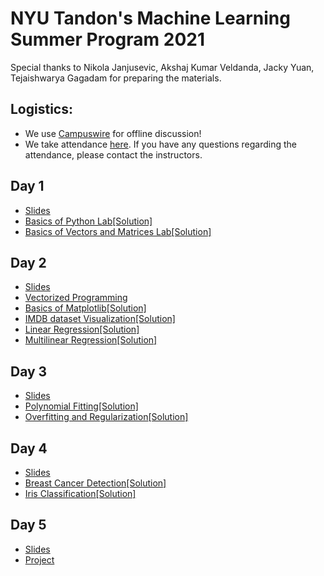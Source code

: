 # NYU Tandon's Machine Learning Summer Program 2021
Special thanks to Nikola Janjusevic, Akshaj Kumar Veldanda, Jacky Yuan, Tejaishwarya Gagadam for preparing the materials.

## Logistics:
- We use [Campuswire](https://campuswire.com/c/G39E327CF) for offline discussion!
- We take attendance [here](https://docs.google.com/spreadsheets/d/1MnMnFf1Jl3Yp7P1xs3YjFkHSC7O5PYW8pNm7FHJq9Ac/edit?usp=sharing). If you have any questions regarding the attendance, please contact the instructors.

## Day 1
- [Slides](https://github.com/asarmadi/tandon_summer2021_ml/blob/main/day01/Day_1__Introduction_to_Machine_Learning.pdf)
- [Basics of Python Lab](https://github.com/asarmadi/tandon_summer2021_ml/blob/master/day01/demo_python_basics.ipynb)[[Solution]](https://github.com/asarmadi/tandon_summer2021_ml/blob/main/day01/demo_python_basics_with_solution.ipynb)
- [Basics of Vectors and Matrices Lab](https://github.com/asarmadi/tandon_summer2021_ml/blob/master/day01/demo_vectors_matrices.ipynb)[[Solution]](https://github.com/asarmadi/tandon_summer2021_ml/blob/main/day01/demo_vectors_matrices_solution.ipynb)

## Day 2
- [Slides](https://github.com/asarmadi/tandon_summer2021_ml/blob/main/day02/Day%202%20Linear%20Regression.pdf)
- [Vectorized Programming](https://github.com/asarmadi/tandon_summer2021_ml/blob/main/day02/vectorize_programming.ipynb)
- [Basics of Matplotlib](https://github.com/asarmadi/tandon_summer2021_ml/blob/master/day01/demo_vectors_matrices.ipynb)[[Solution]](https://github.com/asarmadi/tandon_summer2021_ml/blob/main/day02/demo_plot_with_solution.ipynb)
- [IMDB dataset Visualization](https://github.com/asarmadi/tandon_summer2021_ml/blob/main/day02/lab_icebreaker.ipynb)[[Solution]](https://github.com/asarmadi/tandon_summer2021_ml/blob/main/day02/lab_icebreaker_with_solution.ipynb)
- [Linear Regression](https://github.com/asarmadi/tandon_summer2021_ml/blob/main/day02/demo_boston_housing_one_variable.ipynb)[[Solution]](https://github.com/asarmadi/tandon_summer2021_ml/blob/main/day02/demo_boston_housing_one_variable_sol.ipynb)
- [Multilinear Regression](https://github.com/asarmadi/tandon_summer2021_ml/blob/main/day02/demo_multilinear.ipynb)[[Solution]](https://github.com/asarmadi/tandon_summer2021_ml/blob/main/day02/demo_multilinear_sol.ipynb)

## Day 3
- [Slides](https://github.com/asarmadi/tandon_summer2021_ml/blob/main/day03/Day_3__Overfitting_and_Regularization.pdf)
- [Polynomial Fitting](https://github.com/asarmadi/tandon_summer2021_ml/blob/main/day03/demo_fit_polynomial.ipynb)[[Solution]](https://github.com/asarmadi/tandon_summer2021_ml/blob/main/day03/demo_fit_polynomial_solution.ipynb)
- [Overfitting and Regularization](https://github.com/asarmadi/tandon_summer2021_ml/blob/main/day03/demo_overfitting_regularization.ipynb)[[Solution]](https://github.com/asarmadi/tandon_summer2021_ml/blob/main/day03/demo_overfitting_regularization_solution.ipynb)

## Day 4
- [Slides](https://github.com/asarmadi/tandon_summer2021_ml/blob/main/day04/Day_4__Linear_Classifiers.pdf)
- [Breast Cancer Detection](https://github.com/asarmadi/tandon_summer2021_ml/blob/main/day04/demo_breast_cancer.ipynb)[[Solution]](https://github.com/asarmadi/tandon_summer2021_ml/blob/main/day04/demo_breast_cancer_solution.ipynb)
- [Iris Classification](https://github.com/asarmadi/tandon_summer2021_ml/blob/main/day04/demo_iris.ipynb)[[Solution]](https://github.com/asarmadi/tandon_summer2021_ml/blob/main/day04/demo_iris_solution.ipynb)

## Day 5
- [Slides](https://github.com/asarmadi/tandon_summer2021_ml/blob/main/day05/lecture05_Mini_Project.pdf)
- [Project](https://github.com/asarmadi/tandon_summer2021_ml/blob/main/day05/fish_market.ipynb)

